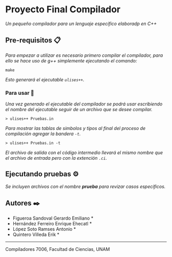 # Proyecto Final Compilador

_Un pequeño compilador para un lenguaje específico elaboradp en C++_

## Pre-requisitos 📋

_Para empezar a utilizar es necesario primero compilar el compilador, para ello se hace uso de g++ simplemente ejecutando el comando:_

```
make
```
_Esto generará el ejecutable `ulises++`._

### Para usar 🔧

_Una vez generado el ejecutable del compilador se podrá usar escribiendo el nombre del ejecutable seguir de un archivo que se desee compilar._

```
> ulises++ Pruebas.in 
```

_Para mostrar las tablas de simbolos y tipos al final del proceso de compilación agregar la bandera `-t`._

```
> ulises++ Pruebas.in -t
```

_El archivo de salida con el código intermedio llevará el mismo nombre que el archivo de entrada pero con la extención `.ci`._

## Ejecutando pruebas ⚙️

_Se incluyen archivos con el nombre **prueba** para revizar casos específicos._


## Autores ✒️

 * Figueroa Sandoval Gerardo Emiliano *
 * Hernández Ferreiro Enrique Ehecatl *
 * López Soto Ramses Antonio *
 * Quintero Villeda Erik *
 
---
Compiladores 7006, Facultad de Ciencias, UNAM
